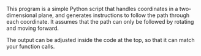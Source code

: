 This program is a simple Python script that handles coordinates in a two-dimensional plane, and generates instructions to follow the path
through each coordinate. It assumes that the path can only be followed by rotating and moving forward. 

The output can be adjusted inside the code at the top, so that it can match your function calls.
